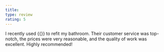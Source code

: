 ```yaml
---
title: 
type: review
rating: 5
---
```


I recently used {{<company>}} to refit my bathroom. Their customer service was top-notch, the prices were very reasonable, and the quality of work was excellent. Highly recommended!
